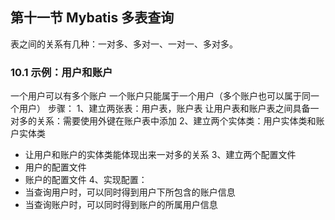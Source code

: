 ## 第十一节 Mybatis 多表查询

表之间的关系有几种：一对多、多对一、一对一、多对多。

### 10.1 示例：用户和账户
一个用户可以有多个账户
一个账户只能属于一个用户（多个账户也可以属于同一个用户）
步骤：
1、建立两张表：用户表，账户表
让用户表和账户表之间具备一对多的关系：需要使用外键在账户表中添加
2、建立两个实体类：用户实体类和账户实体类
* 让用户和账户的实体类能体现出来一对多的关系
3、建立两个配置文件
* 用户的配置文件
* 账户的配置文件
4、实现配置：
* 当查询用户时，可以同时得到用户下所包含的账户信息
* 当查询账户时，可以同时得到账户的所属用户信息


